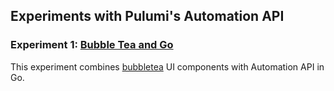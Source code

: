 ## Experiments with Pulumi's Automation API

### Experiment 1: [Bubble Tea and Go](bubble-tea)

This experiment combines [bubbletea](https://github.com/charmbracelet/bubbletea) UI components with Automation API in Go.
